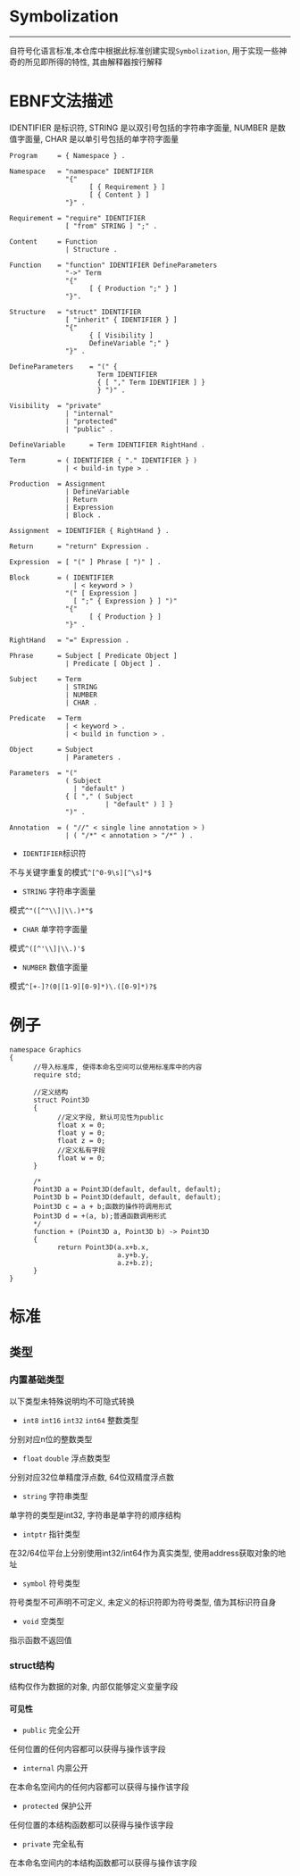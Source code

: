 # Symbolization
---

自符号化语言标准,本仓库中根据此标准创建实现`Symbolization`,
用于实现一些神奇的所见即所得的特性,
其由解释器按行解释

# EBNF文法描述

IDENTIFIER 是标识符, 
STRING 是以双引号包括的字符串字面量, 
NUMBER 是数值字面量, 
CHAR 是以单引号包括的单字符字面量

```
Program     = { Namespace } .

Namespace   = "namespace" IDENTIFIER
              "{"
                    [ { Requirement } ]
                    [ { Content } ]
              "}" .

Requirement = "require" IDENTIFIER 
              [ "from" STRING ] ";" .

Content     = Function
              | Structure .

Function    = "function" IDENTIFIER DefineParameters
              "->" Term
              "{"
                    [ { Production ";" } ]
              "}".

Structure   = "struct" IDENTIFIER 
              [ "inherit" { IDENTIFIER } ]
              "{"
                    { [ Visibility ]
                    DefineVariable ";" }
              "}" .

DefineParameters    = "(" {
                      Term IDENTIFIER 
                      { [ "," Term IDENTIFIER ] } 
                      } ")" .

Visibility  = "private"
              | "internal"
              | "protected"
              | "public" .
              
DefineVariable      = Term IDENTIFIER RightHand .

Term        = ( IDENTIFIER { "." IDENTIFIER } ) 
              | < build-in type > .
              
Production  = Assignment
              | DefineVariable 
              | Return 
              | Expression 
              | Block .

Assignment  = IDENTIFIER { RightHand } .

Return      = "return" Expression .

Expression  = [ "(" ] Phrase [ ")" ] .

Block       = ( IDENTIFIER 
                | < keyword > ) 
              "(" [ Expression ] 
                [ ";" { Expression } ] ")"
              "{" 
                    [ { Production } ] 
              "}" .

RightHand   = "=" Expression .

Phrase      = Subject [ Predicate Object ]
              | Predicate [ Object ] .

Subject     = Term 
              | STRING 
              | NUMBER 
              | CHAR .

Predicate   = Term 
              | < keyword > .
              | < build in function > .

Object      = Subject
              | Parameters .

Parameters  = "("
              ( Subject 
                | "default" )
              { [ "," ( Subject 
                        | "default" ) ] }
              ")" .

Annotation  = ( "//" < single line annotation > )
              | ( "/*" < annotation > "/*" ) .
```

- `IDENTIFIER`标识符

不与关键字重复的模式`^[^0-9\s][^\s]*$`

- `STRING` 字符串字面量

模式`^"([^"\\]|\\.)*"$`

- `CHAR` 单字符字面量

模式`^([^'\\]|\\.)'$`

- `NUMBER` 数值字面量

模式`^[+-]?(0|[1-9][0-9]*)\.([0-9]*)?$`

# 例子

```
namespace Graphics 
{
      //导入标准库, 使得本命名空间可以使用标准库中的内容
      require std;

      //定义结构
      struct Point3D
      {
            //定义字段, 默认可见性为public
            float x = 0;
            float y = 0;
            float z = 0;
            //定义私有字段
            float w = 0;
      }

      /*
      Point3D a = Point3D(default, default, default);
      Point3D b = Point3D(default, default, default);
      Point3D c = a + b;函数的操作符调用形式
      Point3D d = +(a, b);普通函数调用形式
      */
      function + (Point3D a, Point3D b) -> Point3D
      {
            return Point3D(a.x+b.x,
                           a.y+b.y,
                           a.z+b.z);
      }
}
```

# 标准

## 类型

### 内置基础类型

以下类型未特殊说明均不可隐式转换

- `int8` `int16` `int32` `int64` 整数类型

分别对应n位的整数类型

- `float` `double` 浮点数类型

分别对应32位单精度浮点数, 64位双精度浮点数

- `string` 字符串类型

单字符的类型是int32, 字符串是单字符的顺序结构

- `intptr` 指针类型

在32/64位平台上分别使用int32/int64作为真实类型,
使用address获取对象的地址

- `symbol` 符号类型

符号类型不可声明不可定义, 
未定义的标识符即为符号类型, 值为其标识符自身

- `void` 空类型

指示函数不返回值

### struct结构

结构仅作为数据的对象, 内部仅能够定义变量字段

#### 可见性

- `public` 完全公开

任何位置的任何内容都可以获得与操作该字段

- `internal` 内禀公开

在本命名空间内的任何内容都可以获得与操作该字段

- `protected` 保护公开

任何位置的本结构函数都可以获得与操作该字段

- `private` 完全私有

在本命名空间内的本结构函数都可以获得与操作该字段


